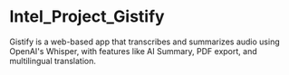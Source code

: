# Intel_Project_Gistify
Gistify is a web-based app that transcribes and summarizes audio using OpenAI's Whisper, with features like AI Summary, PDF export, and multilingual translation.
